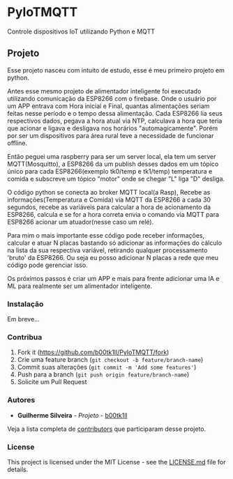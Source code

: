 # PyIoTMQTT
Controle dispositivos IoT utilizando Python e MQTT

## Projeto

Esse projeto nasceu com intuito de estudo, esse é meu primeiro projeto em python.

Antes esse mesmo projeto de alimentador inteligente foi executado utilizando comunicação da ESP8266 com o firebase. Onde o usuário por um APP entrava com Hora inicial e Final, quantas alimentações seriam feitas nesse período e o tempo dessa alimentação. Cada ESP8266 lia seus respectivos dados, pegava a hora atual via NTP, calculava a hora que teria que acionar e ligava e desligava nos horários "automagicamente". Porém por ser um dispositivos para área rural teve a necessidade de funcionar offline.

Então peguei uma raspberry para ser um server local, ela tem um server MQTT(Mosquitto), a ESP8266 da um publish desses dados em um tópico único para cada ESP8266(exemplo tk0/temp e tk1/temp) temperatura e comida e subscreve um tópico "motor" onde se chegar "L" liga "D" desliga.

O código python se conecta ao broker MQTT local(a Rasp), Recebe as informações(Temperatura e Comida) via MQTT da ESP8266 a cada 30 segundos, recebe as variáveis para calcular a hora de acionamento da ESP8266, calcula e se for a hora correta envia o comando via MQTT para ESP8266 acionar um atuador(nesse caso um relé).

Para mim o mais importante esse código pode receber informações, calcular e atuar N placas bastando só adicionar as informações do cálculo na lista da sua respectiva variável, retirando qualquer processamento 'bruto' da ESP8266. Ou seja eu posso adicionar N placas a rede que meu código pode gerenciar isso.

Os próximos passos é criar um APP e mais para frente adicionar uma IA e ML para realmente ser um alimentador inteligente.

### Instalação
Em breve...

### Contribua
1. Fork it (<https://github.com/b00tk1ll/PyIoTMQTT/fork>)
2. Crie uma feature branch (`git checkout -b feature/branch-name`)
3. Commit suas alterações (`git commit -m 'Add some features'`)
4. Push para a branch (`git push origin feature/branch-name`)
5. Solicite um Pull Request

### Autores

* **Guilherme Silveira** - *Projeto* - [b00tk1ll](https://github.com/b00tk1ll)

Veja a lista completa de [contributors](https://github.com/b00tk1ll/samusci/contributors) que participaram desse projeto.

### License

This project is licensed under the MIT License - see the [LICENSE.md](LICENSE.md) file for details.
